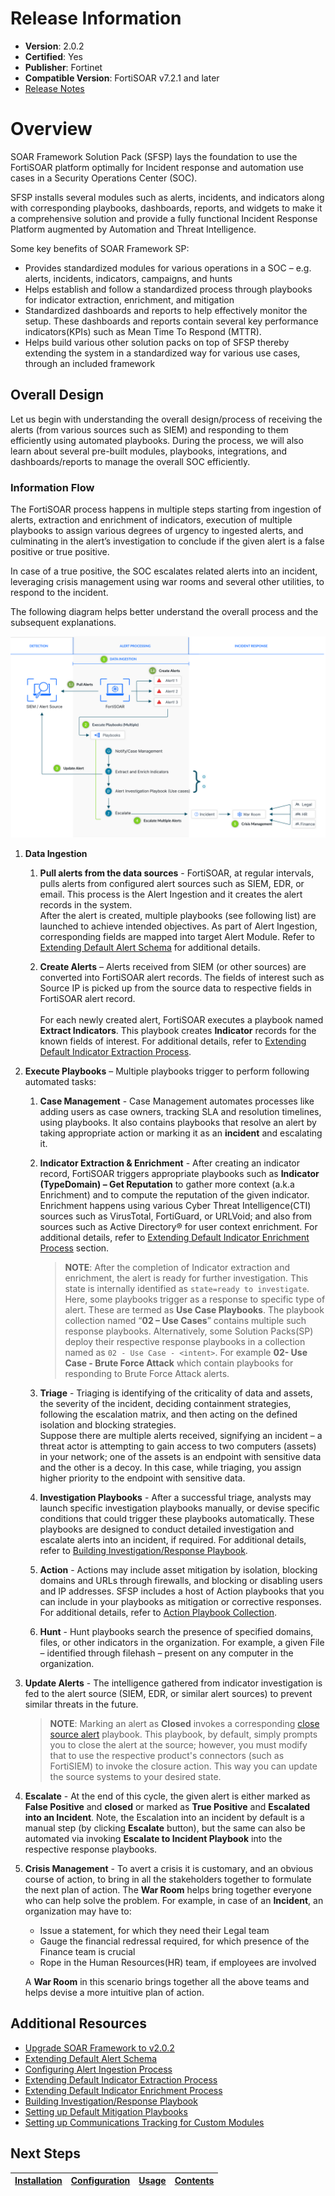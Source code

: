 # Release Information

- **Version**:  2.0.2 
- **Certified**: Yes 
- **Publisher**: Fortinet 
- **Compatible Version**: FortiSOAR v7.2.1 and later
- [Release Notes](./release_notes.md)

# Overview 

SOAR Framework Solution Pack (SFSP) lays the foundation to use the FortiSOAR platform optimally for Incident response and automation use cases in a Security Operations Center (SOC).  

SFSP installs several modules such as alerts, incidents, and indicators along with corresponding playbooks, dashboards, reports, and widgets to make it a comprehensive solution and provide a fully functional Incident Response Platform augmented by Automation and Threat Intelligence. 

Some key benefits of SOAR Framework SP: 

- Provides standardized modules for various operations in a SOC – e.g. alerts, incidents, indicators, campaigns, and hunts
- Helps establish and follow a standardized process through playbooks for indicator extraction, enrichment, and mitigation
- Standardized dashboards and reports to help effectively monitor the setup. These dashboards and reports contain several key performance indicators(KPIs) such as Mean Time To Respond (MTTR).
- Helps build various other solution packs on top of SFSP thereby extending the system in a standardized way for various use cases, through an included framework

## Overall Design 

Let us begin with understanding the overall design/process of receiving the alerts (from various sources such as SIEM) and responding to them efficiently using automated playbooks. During the process, we will also learn about several pre-built modules, playbooks, integrations, and dashboards/reports to manage the overall SOC efficiently.  

### Information Flow

The FortiSOAR process happens in multiple steps starting from ingestion of alerts, extraction and enrichment of indicators, execution of multiple playbooks to assign various degrees of urgency to ingested alerts, and culminating in the alert’s investigation to conclude if the given alert is a false positive or true positive. 

In case of a true positive, the SOC escalates related alerts into an incident, leveraging crisis management using war rooms and several other utilities, to respond to the incident. 

The following diagram helps better understand the overall process and the subsequent explanations.

![](./docs/res/FortiSOAR-flow.svg)

1. **Data Ingestion**
    1. **Pull alerts from the data sources** - FortiSOAR, at regular intervals, pulls alerts from configured alert sources such as SIEM, EDR, or email. This process is the Alert Ingestion and it creates the alert records in the system.     
    After the alert is created, multiple playbooks (see following list) are launched to achieve intended objectives. As part of Alert Ingestion, corresponding fields are mapped into target Alert Module. Refer to [Extending Default Alert Schema](./docs/extending-default-alert-schema.md) for additional details. 

    2. **Create Alerts** – Alerts received from SIEM (or other sources) are converted into FortiSOAR alert records. The fields of interest such as Source IP is picked up from the source data to respective fields in FortiSOAR alert record.<br/><br/>For each newly created alert, FortiSOAR executes a playbook named **Extract Indicators**. This playbook creates **Indicator** records for the known fields of interest. For additional details, refer to [Extending Default Indicator Extraction Process](./docs/extending-default-indicator-extraction-process.md).

3. **Execute Playbooks** – Multiple playbooks trigger to perform following automated tasks:
    1. **Case Management** - Case Management automates processes like adding users as case owners, tracking SLA and resolution timelines, using playbooks. It also contains playbooks that resolve an alert by taking appropriate action or marking it as an **incident** and escalating it.
    2. **Indicator Extraction & Enrichment** - After creating an indicator record, FortiSOAR triggers appropriate playbooks such as **Indicator (TypeDomain) – Get Reputation** to gather more context (a.k.a Enrichment) and to compute the reputation of the given indicator.   
    Enrichment happens using various Cyber Threat Intelligence(CTI) sources such as VirusTotal, FortiGuard, or URLVoid; and also from sources such as Active Directory® for user context enrichment. For additional details, refer to [Extending Default Indicator Enrichment Process](./docs/extending-default-indicator-enrichment-process.md) section.
        >**NOTE**: After the completion of Indicator extraction and enrichment, the alert is ready for further investigation. This state is internally identified as `state=ready to investigate`. Here, some playbooks trigger as a response to specific type of alert. These are termed as **Use Case Playbooks**. The playbook collection named “**02 – Use Cases**” contains multiple such response playbooks. Alternatively, some Solution Packs(SP) deploy their respective response playbooks in a collection named as `02 - Use Case - <intent>`. For example **02- Use Case - Brute Force Attack** which contain playbooks for responding to Brute Force Attack alerts.

    3. **Triage** - Triaging is identifying of the criticality of data and assets, the severity of the incident, deciding containment strategies, following the escalation matrix, and then acting on the defined isolation and blocking strategies.     
    Suppose there are multiple alerts received, signifying an incident &ndash; a threat actor is attempting to gain access to two computers (assets) in your network; one of the assets is an endpoint with sensitive data and the other is a decoy. In this case, while triaging, you assign higher priority to the endpoint with sensitive data.

    4. **Investigation Playbooks** - After a successful triage, analysts may launch specific investigation playbooks manually, or devise specific conditions that could trigger these playbooks automatically. These playbooks are designed to conduct detailed investigation and escalate alerts into an incident, if required. For additional details, refer to [Building Investigation/Response Playbook](./docs/building-investigation-response-playbook.md).

    5. **Action** - Actions may include asset mitigation by isolation, blocking domains and URLs through firewalls, and blocking or disabling users and IP addresses. SFSP includes a host of Action playbooks that you can include in your playbooks as mitigation or corrective responses. For additional details, refer to [Action Playbook Collection](./docs/contents.md#actions-playbook-collection).

    6. **Hunt** - Hunt playbooks search the presence of specified domains, files, or other indicators in the organization. For example, a given File &ndash; identified through filehash &ndash; present on any computer in the organization.

4. **Update Alerts** - The intelligence gathered from indicator investigation is fed to the alert source (SIEM, EDR, or similar alert sources) to prevent similar threats in the future.<br/>
    >**NOTE**: Marking an alert as **Closed** invokes a corresponding [close source alert](./docs/contents.md#06-irp-case-management) playbook. This playbook, by default, simply prompts you to close the alert at the source; however, you must modify that to use the respective product's connectors (such as FortiSIEM) to invoke the closure action. This way you can update the source systems to your desired state.

5. **Escalate** - At the end of this cycle, the given alert is either marked as **False Positive** and **closed** or marked as **True Positive** and **Escalated into an Incident**. Note, the Escalation into an incident by default is a manual step (by clicking **Escalate** button), but the same can also be automated via invoking **Escalate to Incident Playbook** into the respective response playbooks.

6. **Crisis Management** - To avert a crisis it is customary, and an obvious course of action, to bring in all the stakeholders together to formulate the next plan of action. The **War Room** helps bring together everyone who can help solve the problem. For example, in case of an **Incident**, an organization may have to:
    - Issue a statement, for which they need their Legal team
    - Gauge the financial redressal required, for which presence of the Finance team is crucial
    - Rope in the Human Resources(HR) team, if employees are involved   

    A **War Room** in this scenario brings together all the above teams and helps devise a more intuitive plan of action.

<!-- - **Incident Response** - These playbooks help plan a response to an incident such as a malware attack. -->

## Additional Resources 

- [Upgrade SOAR Framework to v2.0.2](./docs/moving-to-sfsp-2-0-2.md)
- [Extending Default Alert Schema](./docs/extending-default-alert-schema.md)
- [Configuring Alert Ingestion Process](./docs/configuring-alert-ingestion-process.md)
- [Extending Default Indicator Extraction Process](./docs/extending-default-indicator-extraction-process.md)
- [Extending Default Indicator Enrichment Process](./docs/extending-default-indicator-enrichment-process.md)
- [Building Investigation/Response Playbook](./docs/building-investigation-response-playbook.md)
- [Setting up Default Mitigation Playbooks](./docs/setting-up-default-mitigation-playbook.md)
- [Setting up Communications Tracking for Custom Modules](./docs/setting-up-comms-module.md)
<!-- * [Setting up Default Hunt Playbooks](./docs/setting-up-default-hunt-playbook.md) -->

## Next Steps

| [Installation](./docs/setup.md#installation) | [Configuration](./docs/setup.md#configuration) | [Usage](./docs/usage.md) | [Contents](./docs/contents.md) |
|----------------------------------------------|------------------------------------------------|--------------------------|--------------------------------|
